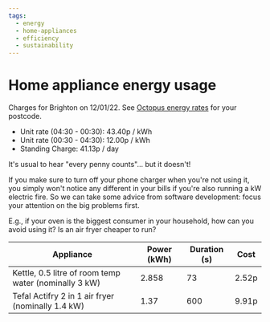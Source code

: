 ```yaml
---
tags:
  - energy
  - home-appliances
  - efficiency
  - sustainability
---
```


# Home appliance energy usage

Charges for Brighton on 12/01/22. See [Octopus energy rates](https://octopus.energy/go/rates/) for your postcode.

- Unit rate (04:30 - 00:30): 43.40p / kWh
- Unit rate (00:30 - 04:30): 12.00p / kWh
- Standing Charge: 41.13p / day

It's usual to hear "every penny counts"... but it doesn't!

If you make sure to turn off your phone charger when you're not using it, you simply won't notice any different in your bills if you're also running a kW electric fire. So we can take some advice from software development: focus your attention on the big problems first.

E.g., if your oven is the biggest consumer in your household, how can you avoid using it? Is an air fryer cheaper to run?

| Appliance | Power (kWh) | Duration (s) | Cost |
| --- | --- | --- | --- |
| Kettle, 0.5 litre of room temp water (nominally 3 kW) | 2.858 | 73 | 2.52p |
| Tefal Actifry 2 in 1 air fryer (nominally 1.4 kW) | 1.37 | 600 | 9.91p |
